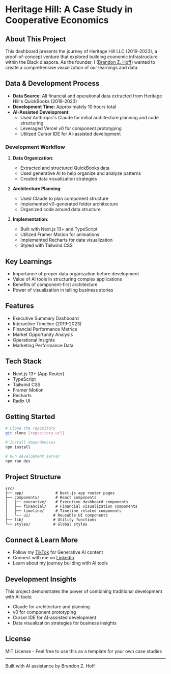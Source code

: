 # Heritage Hill: A Case Study in Cooperative Economics

## About This Project
This dashboard presents the journey of Heritage Hill LLC (2019-2023), a proof-of-concept venture that explored building economic infrastructure within the Black diaspora. As the founder, I ([Brandon Z. Hoff](https://www.linkedin.com/in/hoffbrandon/)) wanted to create a comprehensive visualization of our learnings and data.

## Data & Development Process
- **Data Source**: All financial and operational data extracted from Heritage Hill's QuickBooks (2019-2023)
- **Development Time**: Approximately 10 hours total
- **AI-Assisted Development**: 
  - Used Anthropic's Claude for initial architecture planning and code structuring
  - Leveraged Vercel v0 for component prototyping
  - Utilized Cursor IDE for AI-assisted development

### Development Workflow
1. **Data Organization**:
   - Extracted and structured QuickBooks data
   - Used generative AI to help organize and analyze patterns
   - Created data visualization strategies

2. **Architecture Planning**:
   - Used Claude to plan component structure
   - Implemented v0-generated folder architecture
   - Organized code around data structure

3. **Implementation**:
   - Built with Next.js 13+ and TypeScript
   - Utilized Framer Motion for animations
   - Implemented Recharts for data visualization
   - Styled with Tailwind CSS

## Key Learnings
- Importance of proper data organization before development
- Value of AI tools in structuring complex applications
- Benefits of component-first architecture
- Power of visualization in telling business stories

## Features
- Executive Summary Dashboard
- Interactive Timeline (2019-2023)
- Financial Performance Metrics
- Market Opportunity Analysis
- Operational Insights
- Marketing Performance Data

## Tech Stack
- Next.js 13+ (App Router)
- TypeScript
- Tailwind CSS
- Framer Motion
- Recharts
- Radix UI

## Getting Started

```bash
# Clone the repository
git clone [repository-url]

# Install dependencies
npm install

# Run development server
npm run dev
```

## Project Structure
```
src/
├── app/              # Next.js app router pages
├── components/       # React components
│   ├── executive/    # Executive dashboard components
│   ├── financial/    # Financial visualization components
│   ├── timeline/     # Timeline related components
│   └── ui/          # Reusable UI components
├── lib/             # Utility functions
└── styles/          # Global styles
```

## Connect & Learn More
- Follow my [TikTok](your-tiktok-url) for Generative AI content
- Connect with me on [LinkedIn](https://www.linkedin.com/in/hoffbrandon/)
- Learn about my journey building with AI tools

## Development Insights
This project demonstrates the power of combining traditional development with AI tools:
- Claude for architecture and planning
- v0 for component prototyping
- Cursor IDE for AI-assisted development
- Data visualization strategies for business insights

## License
MIT License - Feel free to use this as a template for your own case studies

---
Built with AI assistance by Brandon Z. Hoff
